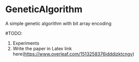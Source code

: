 # GeneticAlgorithm
A simple genetic algorithm with bit array encoding

#TODO:
1) Experiments
2) Write the paper in Latex link here(https://www.overleaf.com/1513258376jdddjzktcngv)
